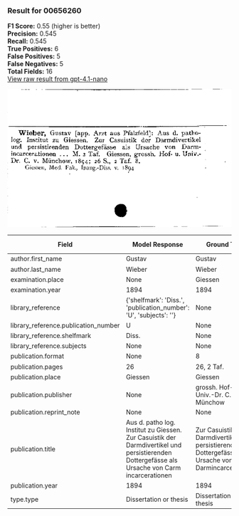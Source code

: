 ### Result for 00656260
**F1 Score:** 0.55 (higher is better)<br>**Precision:** 0.545<br>**Recall:** 0.545<br>**True Positives:** 6<br>**False Positives:** 5<br>**False Negatives:** 5<br>**Total Fields:** 16<br>[View raw result from gpt-4.1-nano](https://github.com/RISE-UNIBAS/humanities_data_benchmark/blob/main/results/2025-09-02/T0162/request_T0162_00656260.json)

<img src="https://github.com/RISE-UNIBAS/humanities_data_benchmark/blob/main/benchmarks/zettelkatalog/images/00656260.jpg?raw=true" alt="00656260" width="600px">

| Field | Model Response | Ground Truth | Fuzzy Score | Match |
|-------|----------------|--------------|-------------|-------|
| author.first_name | Gustav | Gustav | 1.000 | ✅ |
| author.last_name | Wieber | Wieber | 1.000 | ✅ |
| examination.place | None | Giessen | 0.000 | ❌ |
| examination.year | 1894 | 1894 | 1.000 | ✅ |
| library_reference | {'shelfmark': 'Diss.', 'publication_number': 'U', 'subjects': ''} | None | 0.000 | ❌ |
| library_reference.publication_number | U | None | 0.000 | ❌ |
| library_reference.shelfmark | Diss. | None | 0.000 | ❌ |
| library_reference.subjects | None | None | 1.000 | ✅ |
| publication.format | None | 8 | 0.000 | ❌ |
| publication.pages | 26 | 26, 2 Taf. | 0.333 | ❌ |
| publication.place | Giessen | Giessen | 1.000 | ✅ |
| publication.publisher | None | grossh. Hof- u. Univ.-Dr. C. v. Münchow | 0.000 | ❌ |
| publication.reprint_note | None | None | 1.000 | ✅ |
| publication.title | Aus d. patho log. Institut zu Giessen. Zur Casuistik der Darmdivertikel und persistierenden Dottergefässe als Ursache von Carm incarcerationen | Zur Casuistik der Darmdivertikel und persistierenden Dottergefässe als Ursache von Darmincarcerationen | 0.828 | ❌ |
| publication.year | 1894 | 1894 | 1.000 | ✅ |
| type.type | Dissertation or thesis | Dissertation or thesis | 1.000 | ✅ |
